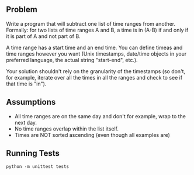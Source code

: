 ## Problem

Write a program that will subtract one list of time ranges from another. Formally: for two lists of time ranges A and B, a time is in (A-B) if and only if it is part of A and not part of B.

A time range has a start time and an end time. You can define timeas and time ranges however you want (Unix timestamps, date/time objects in your preferred language, the actual string "start-end", etc.).

Your solution shouldn't rely on the granularity of the timestamps (so don't, for example, iterate over all the times in all the ranges and check to see if that time is "in").

## Assumptions

 - All time ranges are on the same day and don't for example, wrap to the next day.
 - No time ranges overlap within the list itself.
 - Times are NOT sorted ascending (even though all examples are)

 ## Running Tests

 `python -m unittest tests`